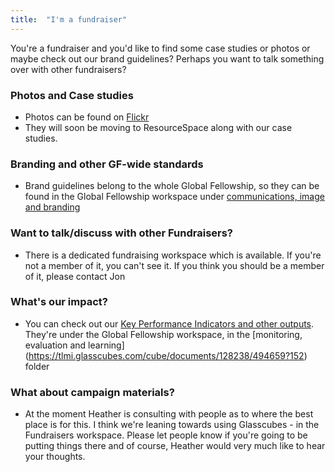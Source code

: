 ```yaml
---
title:  "I'm a fundraiser"
---
```

You're a fundraiser and you'd like to find some case studies or photos or maybe check out our brand guidelines? Perhaps you want to talk something over with other fundraisers?

### Photos and Case studies
* Photos can be found on [Flickr](https://www.flickr.com/photos/tlmi)
* They will soon be moving to ResourceSpace along with our case studies.

### Branding and other GF-wide standards
* Brand guidelines belong to the whole Global Fellowship, so they can be found in the Global Fellowship workspace under [communications, image and branding](https://tlmi.glasscubes.com/cube/documents/128238/453360)

### Want to talk/discuss with other Fundraisers?
* There is a dedicated fundraising workspace which is available. If you're not a member of it, you can't see it. If you think you should be a member of it, please contact Jon 

### What's our impact?
* You can check out our [Key Performance Indicators and other outputs](https://tlmi.glasscubes.com/cube/documents/128238/453362?149). They're under the Global Fellowship workspace, in the [monitoring, evaluation and learning] (https://tlmi.glasscubes.com/cube/documents/128238/494659?152) folder

### What about campaign materials?
* At the moment Heather is consulting with people as to where the best place is for this. I think we're leaning towards using Glasscubes - in the Fundraisers workspace. Please let people know if you're going to be putting things there and of course, Heather would very much like to hear your thoughts.
